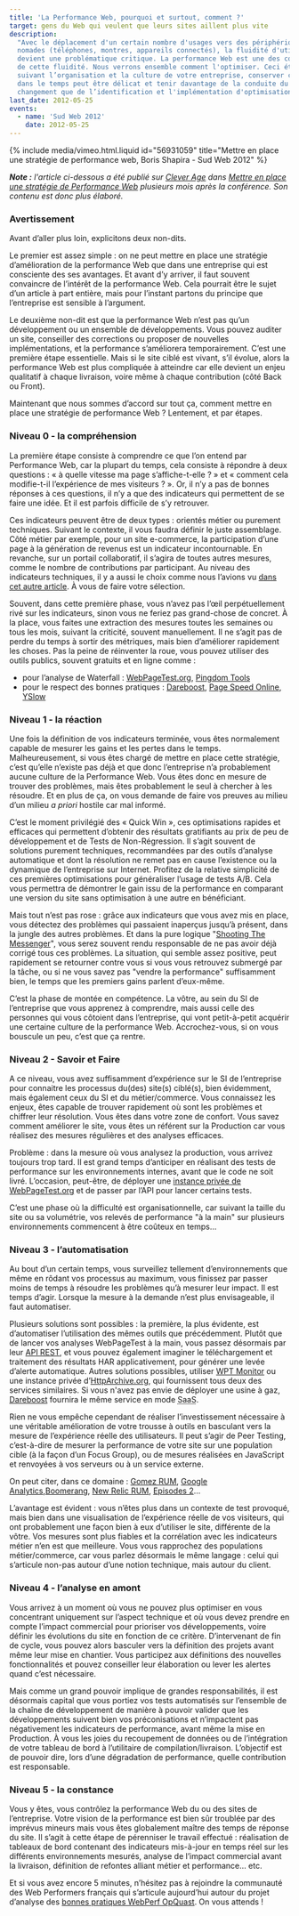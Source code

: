 ```yaml
---
title: 'La Performance Web, pourquoi et surtout, comment ?'
target: gens du Web qui veulent que leurs sites aillent plus vite
description:
  "Avec le déplacement d'un certain nombre d'usages vers des périphérique
  nomades (téléphones, montres, appareils connectés), la fluidité d'utilisation
  devient une problématique critique. La performance Web est une des composantes
  de cette fluidité. Nous verrons ensemble comment l'optimiser. Ceci étant,
  suivant l’organisation et la culture de votre entreprise, conserver ce gain
  dans le temps peut être délicat et tenir davantage de la conduite du
  changement que de l’identification et l'implémentation d'optimisations."
last_date: 2012-05-25
events:
  - name: 'Sud Web 2012'
    date: 2012-05-25
---
```


{% include media/vimeo.html.liquid id="56931059" title="Mettre en place une strat&eacute;gie de performance web, Boris Shapira - Sud Web 2012" %}

<em class="canonical">**Note&nbsp;:** l'article ci-dessous a été publié sur
[Clever Age](http://www.clever-age.com/fr/) dans
[Mettre en place une stratégie de Performance Web](https://blog.clever-age.com/fr/2012/11/16/comment-mettre-en-place-une-strategie-de-performance-web/)
plusieurs mois après la conférence. Son contenu est donc plus élaboré.</em>

### Avertissement

Avant d’aller plus loin, explicitons deux non-dits.

Le premier est assez simple : on ne peut mettre en place une stratégie
d’amélioration de la performance Web que dans une entreprise qui est consciente
des ses avantages. Et avant d’y arriver, il faut souvent convaincre de l’intérêt
de la performance Web. Cela pourrait être le sujet d’un article à part entière,
mais pour l’instant partons du principe que l’entreprise est sensible à
l’argument.

Le deuxième non-dit est que la performance Web n’est pas qu’un développement ou
un ensemble de développements. Vous pouvez auditer un site, conseiller des
corrections ou proposer de nouvelles implémentations, et la performance
s’améliorera temporairement. C’est une première étape essentielle. Mais si le
site ciblé est vivant, s’il évolue, alors la performance Web est plus compliquée
à atteindre car elle devient un enjeu qualitatif à chaque livraison, voire même
à chaque contribution (côté Back ou Front).

Maintenant que nous sommes d’accord sur tout ça, comment mettre en place une
stratégie de performance Web ? Lentement, et par étapes.

### Niveau 0 - la compréhension

La première étape consiste à comprendre ce que l’on entend par Performance Web,
car la plupart du temps, cela consiste à répondre à deux questions : « à quelle
vitesse ma page s’affiche-t-elle ? » et « comment cela modifie-t-il l’expérience
de mes visiteurs ? ». Or, il n’y a pas de bonnes réponses à ces questions, il
n’y a que des indicateurs qui permettent de se faire une idée. Et il est parfois
difficile de s’y retrouver.

Ces indicateurs peuvent être de deux types : orientés métier ou purement
techniques. Suivant le contexte, il vous faudra définir le juste assemblage.
Côté métier par exemple, pour un site e-commerce, la participation d’une page à
la génération de revenus est un indicateur incontournable. En revanche, sur un
portail collaboratif, il s’agira de toutes autres mesures, comme le nombre de
contributions par participant. Au niveau des indicateurs techniques, il y a
aussi le choix comme nous l’avions vu
[dans cet autre article](https://blog.clever-age.com/fr/2012/07/31/webperf-a-quelle-vitesse-ma-page-se-charge-t-elle/).
À vous de faire votre sélection.

Souvent, dans cette première phase, vous n’avez pas l’œil perpétuellement rivé
sur les indicateurs, sinon vous ne feriez pas grand-chose de concret. À la
place, vous faites une extraction des mesures toutes les semaines ou tous les
mois, suivant la criticité, souvent manuellement. Il ne s’agit pas de perdre du
temps à sortir des métriques, mais bien d’améliorer rapidement les choses. Pas
la peine de réinventer la roue, vous pouvez utiliser des outils publics, souvent
gratuits et en ligne comme :

- pour l’analyse de Waterfall : [WebPageTest.org](http://www.webpagetest.org/),
  [Pingdom Tools](http://tools.pingdom.com/fpt/)
- pour le respect des bonnes pratiques :
  [Dareboost](https://www.dareboost.com/ 'Analyse de site Web, Test de Performance et Audit qualité - DareBoost'),
  [Page Speed Online](https://developers.google.com/speed/pagespeed/insights/),
  [YSlow](https://developer.yahoo.com/yslow/)

### Niveau 1 - la réaction

Une fois la définition de vos indicateurs terminée, vous êtes normalement
capable de mesurer les gains et les pertes dans le temps. Malheureusement, si
vous êtes chargé de mettre en place cette stratégie, c’est qu’elle n’existe pas
déjà et que donc l’entreprise n’a probablement aucune culture de la Performance
Web. Vous êtes donc en mesure de trouver des problèmes, mais êtes probablement
le seul à chercher à les résoudre. Et en plus de ça, on vous demande de faire
vos preuves au milieu d’un milieu _a priori_ hostile car mal informé.

C’est le moment privilégié des « Quick Win », ces optimisations rapides et
efficaces qui permettent d’obtenir des résultats gratifiants au prix de peu de
développement et de Tests de Non-Régression. Il s’agit souvent de solutions
purement techniques, recommandées par des outils d’analyse automatique et dont
la résolution ne remet pas en cause l’existence ou la dynamique de l’entreprise
sur Internet. Profitez de la relative simplicité de ces premières optimisations
pour généraliser l’usage de tests A/B. Cela vous permettra de démontrer le gain
issu de la performance en comparant une version du site sans optimisation à une
autre en bénéficiant.

Mais tout n’est pas rose : grâce aux indicateurs que vous avez mis en place,
vous détectez des problèmes qui passaient inaperçus jusqu’à présent, dans la
jungle des autres problèmes. Et dans la pure logique
"[Shooting The Messenger](http://en.wikipedia.org/wiki/Shooting_the_messenger)",
vous serez souvent rendu responsable de ne pas avoir déjà corrigé tous ces
problèmes. La situation, qui semble assez positive, peut rapidement se retourner
contre vous si vous vous retrouvez submergé par la tâche, ou si ne vous savez
pas "vendre la performance" suffisamment bien, le temps que les premiers gains
parlent d’eux-même.

C’est la phase de montée en compétence. La vôtre, au sein du SI de l’entreprise
que vous apprenez à comprendre, mais aussi celle des personnes qui vous côtoient
dans l’entreprise, qui vont petit-à-petit acquérir une certaine culture de la
performance Web. Accrochez-vous, si on vous bouscule un peu, c’est que ça
rentre.

### Niveau 2 - Savoir et Faire

A ce niveau, vous avez suffisamment d’expérience sur le SI de l’entreprise pour
connaitre les processus du(des) site(s) ciblé(s), bien évidemment, mais
également ceux du SI et du métier/commerce. Vous connaissez les enjeux, êtes
capable de trouver rapidement où sont les problèmes et chiffrer leur résolution.
Vous êtes dans votre zone de confort. Vous savez comment améliorer le site, vous
êtes un référent sur la Production car vous réalisez des mesures régulières et
des analyses efficaces.

Problème : dans la mesure où vous analysez la production, vous arrivez toujours
trop tard. Il est grand temps d’anticiper en réalisant des tests de performance
sur les environnements internes, avant que le code ne soit livré. L’occasion,
peut-être, de déployer une
[instance privée de WebPageTest.org](https://sites.google.com/a/webpagetest.org/docs/private-instances)
et de passer par l’API pour lancer certains tests.

C’est une phase où la difficulté est organisationnelle, car suivant la taille du
site ou sa volumétrie, vos relevés de performance "à la main" sur plusieurs
environnements commencent à être coûteux en temps…

### Niveau 3 - l’automatisation

Au bout d’un certain temps, vous surveillez tellement d’environnements que même
en rôdant vos processus au maximum, vous finissez par passer moins de temps à
résoudre les problèmes qu’à mesurer leur impact. Il est temps d’agir. Lorsque la
mesure à la demande n’est plus envisageable, il faut automatiser.

Plusieurs solutions sont possibles : la première, la plus évidente, est
d’automatiser l’utilisation des mêmes outils que précédemment. Plutôt que de
lancer vos analyses WebPageTest à la main, vous passez désormais par leur
[API REST](https://sites.google.com/a/webpagetest.org/docs/advanced-features/webpagetest-restful-apis),
et vous pouvez également imaginer le téléchargement et traitement des résultats
HAR applicativement, pour générer une levée d’alerte automatique. Autres
solutions possibles, utiliser [WPT Monitor](http://www.wptmonitor.org/) ou une
instance privée d’[HttpArchive.org](http://httparchive.org/), qui fournissent
tous deux des services similaires. Si vous n'avez pas envie de déployer une
usine à gaz,
[Dareboost](https://www.dareboost.com/ 'Analyse de site Web, Test de Performance et Audit qualité - DareBoost')
fournira le même service en mode
<abbr title="Software as a Service" lang="en">SaaS</abbr>.

Rien ne vous empêche cependant de réaliser l’investissement nécessaire à une
véritable amélioration de votre trousse à outils en basculant vers la mesure de
l’expérience réelle des utilisateurs. Il peut s’agir de Peer Testing,
c’est-à-dire de mesurer la performance de votre site sur une population cible (à
la façon d’un Focus Group), ou de mesures réalisées en JavaScript et renvoyées à
vos serveurs ou à un service externe.

On peut citer, dans ce domaine :
[Gomez RUM](http://www.compuware.com/en_us/application-performance-management/products/user-experience-management/real-user-monitoring-enterprise.html),
[Google Analytics](http://www.google.com/intl/fr/analytics/),[Boomerang](http://www.lognormal.com/boomerang/doc/),
[New Relic RUM](http://newrelic.com/browser-monitoring),
[Episodes 2](http://stevesouders.com/episodes2/)…

L’avantage est évident : vous n’êtes plus dans un contexte de test provoqué,
mais bien dans une visualisation de l’expérience réelle de vos visiteurs, qui
ont probablement une façon bien à eux d’utiliser le site, différente de la
vôtre. Vos mesures sont plus fiables et la corrélation avec les indicateurs
métier n’en est que meilleure. Vous vous rapprochez des populations
métier/commerce, car vous parlez désormais le même langage : celui qui
s’articule non-pas autour d’une notion technique, mais autour du client.

### Niveau 4 - l’analyse en amont

Vous arrivez à un moment où vous ne pouvez plus optimiser en vous concentrant
uniquement sur l’aspect technique et où vous devez prendre en compte l’impact
commercial pour prioriser vos développements, voire définir les évolutions du
site en fonction de ce critère. D’intervenant de fin de cycle, vous pouvez alors
basculer vers la définition des projets avant même leur mise en chantier. Vous
participez aux définitions des nouvelles fonctionnalités et pouvez conseiller
leur élaboration ou lever les alertes quand c’est nécessaire.

Mais comme un grand pouvoir implique de grandes responsabilités, il est
désormais capital que vous portiez vos tests automatisés sur l’ensemble de la
chaîne de développement de manière à pouvoir valider que les développements
suivent bien vos préconisations et n’impactent pas négativement les indicateurs
de performance, avant même la mise en Production. À vous les joies du
recoupement de données ou de l’intégration de votre tableau de bord à
l’utilitaire de compilation/livraison. L’objectif est de pouvoir dire, lors
d’une dégradation de performance, quelle contribution est responsable.

### Niveau 5 - la constance

Vous y êtes, vous contrôlez la performance Web du ou des sites de l’entreprise.
Votre vision de la performance est bien sûr troublée par des imprévus mineurs
mais vous êtes globalement maître des temps de réponse du site. Il s’agit à
cette étape de pérenniser le travail effectué : réalisation de tableaux de bord
contenant des indicateurs mis-à-jour en temps réel sur les différents
environnements mesurés, analyse de l’impact commercial avant la livraison,
définition de refontes alliant métier et performance… etc.

Et si vous avez encore 5 minutes, n’hésitez pas à rejoindre la communauté des
Web Performers français qui s’articule aujourd’hui autour du projet d’analyse
des
[bonnes pratiques WebPerf OpQuast](https://checklists.opquast.com/webperf/workshops/status/discussion).
On vous attends !
